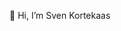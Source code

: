 👋 Hi, I’m Sven Kortekaas

<!--
- 🌱 I’m currently learning ...
- 💞️ I’m looking to collaborate on ...
- 📫 How to reach me ...
-->

<!---
SvenKortekaas04/SvenKortekaas04 is a ✨ special ✨ repository because its `README.md` (this file) appears on your GitHub profile.
You can click the Preview link to take a look at your changes.
--->
